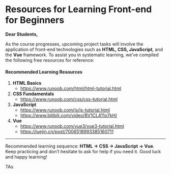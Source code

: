 # Resources for Learning Front-end for Beginners

**Dear Students,**

As the course progresses, upcoming project tasks will involve the application of front-end technologies such as **HTML, CSS, JavaScript**, and the **Vue** framework. To assist you in systematic learning, we’ve compiled the following free resources for reference:

#### Recommended Learning Resources

1. **HTML Basics**
   - https://www.runoob.com/html/html-tutorial.html
2. **CSS Fundamentals**
   - https://www.runoob.com/css/css-tutorial.html
3. **JavaScript**
   - https://www.runoob.com/js/js-tutorial.html
   - https://www.bilibili.com/video/BV1CL411o7kH/
4. **Vue**
   - https://www.runoob.com/vue3/vue3-tutorial.html
   - https://juejin.cn/post/7006518993385160711

------

Recommended learning sequence: **HTML → CSS → JavaScript → Vue**. Keep practicing and don’t hesitate to ask for help if you need it. Good luck and happy learning!

TAs